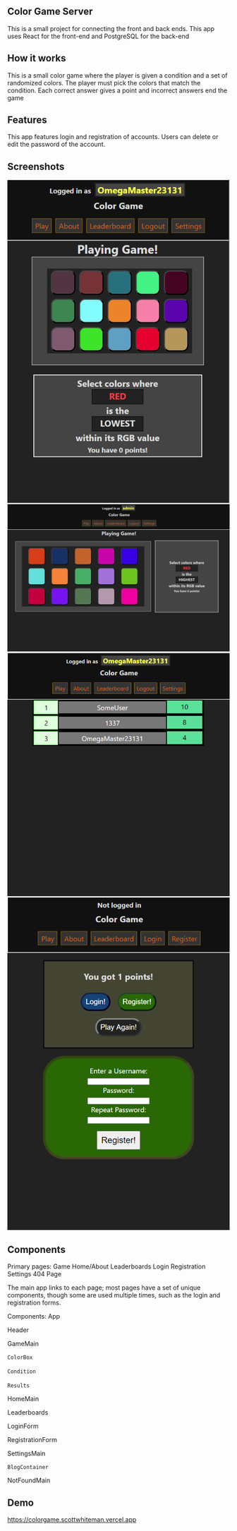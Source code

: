 ## Color Game Server

This is a small project for connecting the front and back ends.
This app uses React for the front-end and PostgreSQL for the back-end

## How it works

This is a small color game where the player is given a condition and a set of randomized colors.
The player must pick the colors that match the condition.
Each correct answer gives a point and incorrect answers end the game

## Features

This app features login and registration of accounts.
Users can delete or edit the password of the account.

## Screenshots

![Mobile view](/screenshots/Screen2.png)
![Desktop view](/screenshots/Screen3.png)
![Leaderboards](/screenshots/Screen1.png)
![Results](/screenshots/Screen4.png)

## Components

Primary pages:
  Game
  Home/About
  Leaderboards
  Login
  Registration
  Settings
  404 Page

The main app links to each page; most pages have a set of unique components, though some are used multiple times, such as the login and registration forms.

Components:
App
  
  Header
  
  GameMain
  
    ColorBox
  
    Condition
  
    Results
  
  HomeMain
  
  Leaderboards
  
  LoginForm
  
  RegistrationForm
  
  SettingsMain
  
    BlogContainer
  
  NotFoundMain
## Demo 

https://colorgame.scottwhiteman.vercel.app
